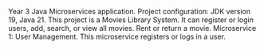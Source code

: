 Year 3 Java Microservices application. Project configuration: JDK version 19, Java 21. This project is a Movies Library System. It can register or login users, add, search, or view all movies. Rent or return a movie.
Microservice 1: User Management. This microservice registers or logs in a user.
